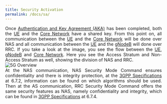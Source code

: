 ```yaml
---
title: Security Activation
permalink: /docs/sa/
---
```

<style>body {text-align: justify}</style>

<div class="row">
    <div style="text-align: justify" class="col-md-5">
        Once <a href="{{ "/docs/aka/" | relative_url }}">Authentication and Key Agreement (AKA)</a> has been completed, both the <a href="{{ "/docs/ue/" | relative_url }}">UE</a> and the <a href="{{ "/docs/core/" | relative_url }}">Core Network</a> have a shared key. From this point on, all communication between the <a href="{{ "/docs/ue/" | relative_url }}">UE</a> and the <a href="{{ "/docs/core/" | relative_url }}">Core Network</a> will be done over NAS and all communication between the <a href="{{ "/docs/ue/" | relative_url }}">UE</a> and the <a href="{{ "/docs/ue/" | relative_url }}">gNodeB</a> will done over RRC. If you take a look at the image, you see the flow between the <a href="{{ "/docs/ue/" | relative_url }}">UE</a>, <a href="{{ "/docs/ue/" | relative_url }}">gNodeB</a> and <a href="{{ "/docs/core/" | relative_url }}">Core Network</a>. Here you see the Access Stratum and Non-Access Stratum as well, showing the division of NAS and RRC.     
    </div>
    <div class="col-md-7" >
        <img src="{{ "/assets/img/Sec/sa.png" | relative_url }}" alt="5G Overview" class="img-responsive center">       
    </div>
</div>
At the NAS communication, NAS Security Mode Command ensures confidentiality and there is integrity protection, at the <a href="https://www.etsi.org/deliver/etsi_ts/133500_133599/133501/17.07.00_60/ts_133501v170700p.pdf" target="_blank" rel="noopener noreferrer">3GPP Specifications</a> at 6.7.2, information can be found on which algorithms should be used. Then at the AS communication, RRC Security Mode Command offers the same security features as NAS, namely confidentiality and integrity, which can be found in <a href="https://www.etsi.org/deliver/etsi_ts/133500_133599/133501/17.07.00_60/ts_133501v170700p.pdf" target="_blank" rel="noopener noreferrer">3GPP Specifications</a> at 6.7.4.